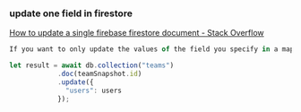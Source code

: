 ###  update one field in firestore

[How to update a single firebase firestore document - Stack Overflow](https://stackoverflow.com/questions/49682327/how-to-update-a-single-firebase-firestore-document "How to update a single firebase firestore document - Stack Overflow")

 

```js
If you want to only update the values of the field you specify in a map, use update():

let result = await db.collection("teams")
            .doc(teamSnapshot.id)
            .update({
              "users": users
            });
```
